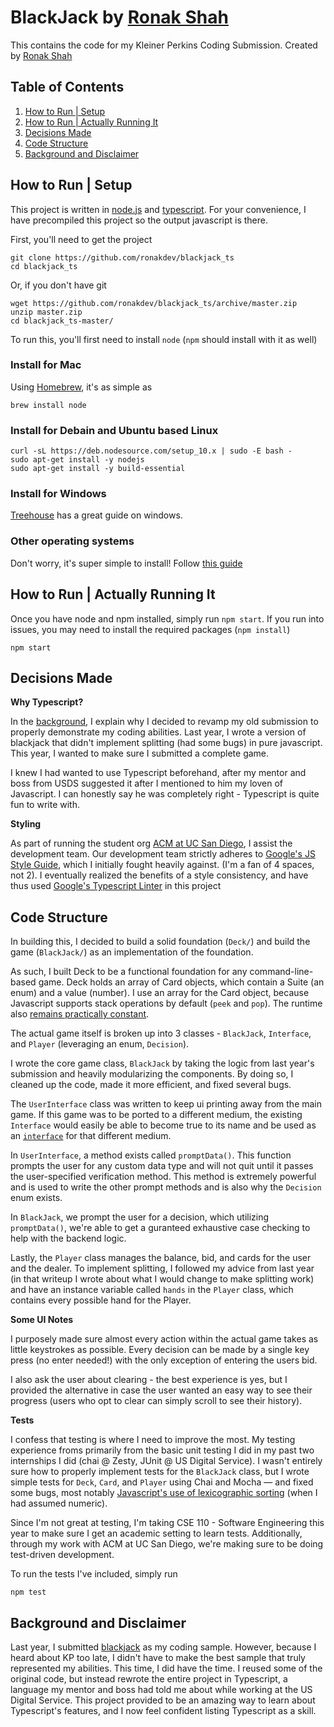 # BlackJack by [Ronak Shah](https://ronakshah.org)

This contains the code for my Kleiner Perkins Coding Submission. Created by [Ronak Shah](https://ronakshah.org)

## Table of Contents

1. [How to Run | Setup](#how-to-run--setup)
2. [How to Run | Actually Running It](#how-to-run--actually-running-it)
3. [Decisions Made](#decisions-made)
4. [Code Structure](#code-structure)
5. [Background and Disclaimer](#background-and-disclaimer)


## How to Run | Setup

This project is written in [node.js](https://nodejs.org/) and [typescript](typescriptlang.org/). For your convenience, I have precompiled this project so the output javascript is there.

First, you'll need to get the project

	git clone https://github.com/ronakdev/blackjack_ts
	cd blackjack_ts
	
Or, if you don't have git

	wget https://github.com/ronakdev/blackjack_ts/archive/master.zip
	unzip master.zip
	cd blackjack_ts-master/

To run this, you'll first need to install `node` (`npm` should install with it as well)

### Install for Mac

Using [Homebrew](https://brew.sh), it's as simple as 

	brew install node

### Install for Debain and Ubuntu based Linux

	curl -sL https://deb.nodesource.com/setup_10.x | sudo -E bash -
	sudo apt-get install -y nodejs
	sudo apt-get install -y build-essential

### Install for Windows

[Treehouse](https://blog.teamtreehouse.com/install-node-js-npm-windows) has a great guide on windows.

### Other operating systems

Don't worry, it's super simple to install! Follow [this guide](https://nodejs.org/en/download/package-manager/)

## How to Run | Actually Running It

Once you have node and npm installed, simply run `npm start`. If you run into issues, you may need to install the required packages (`npm install`)

	npm start
	

## Decisions Made

**Why Typescript?**

In the [background](#Background-and-Disclaimer), I explain why I decided to revamp my old submission to properly demonstrate my coding abilities. Last year, I wrote a version of blackjack that didn't implement splitting (had some bugs) in pure javascript. This year, I wanted to make sure I submitted a complete game.

I knew I had wanted to use Typescript beforehand, after my mentor and boss from USDS suggested it after I mentioned to him my loven of Javascript. I can honestly say he was completely right - Typescript is quite fun to write with.

**Styling**

As part of running the student org [ACM at UC San Diego](https://acmucsd.github.io), I assist the development team. Our development team strictly adheres to [Google's JS Style Guide](https://google.github.io/styleguide/jsguide), which I initially fought heavily against. (I'm a fan of 4 spaces, not 2). I eventually realized the benefits of a style consistency, and have thus used [Google's Typescript Linter](https://github.com/google/gts) in this project

## Code Structure

In building this, I decided to build a solid foundation (`Deck/`) and build the game (`BlackJack/`) as an implementation of the foundation.

As such, I built Deck to be a functional foundation for any command-line-based game. Deck holds an array of Card objects, which contain a Suite (an enum) and a value (number). I use an array for the Card object, because Javascript supports stack operations by default (`peek` and `pop`). The runtime also [remains practically constant](https://stackoverflow.com/a/22615787/4166655).


The actual game itself is broken up into 3 classes - `BlackJack`, `Interface`, and `Player` (leveraging an enum, `Decision`).

I wrote the core game class, `BlackJack` by taking the logic from last year's submission and heavily modularizing the components. By doing so, I cleaned up the code, made it more efficient, and fixed several bugs.

The `UserInterface` class was written to keep ui printing away from the main game. If this game was to be ported to a different medium, the existing `Interface` would easily be able to become true to its name and be used as an [`interface`](https://www.typescriptlang.org/docs/handbook/interfaces.html) for that different medium.

In `UserInterface`, a method exists called `promptData()`. This function prompts the user for any custom data type and will not quit until it passes the user-specified verification method. This method is extremely powerful and is used to write the other prompt methods and is also why the `Decision` enum exists.

In `BlackJack`, we prompt the user for a decision, which utilizing `promptData()`, we're able to get a guranteed exhaustive case checking to help with the backend logic.

Lastly, the `Player` class manages the balance, bid, and cards for the user and the dealer. To implement splitting, I followed my advice from last year (in that writeup I wrote about what I would change to make splitting work) and have an instance variable called `hands` in the `Player` class, which contains every possible hand for the Player.

**Some UI Notes**

I purposely made sure almost every action within the actual game takes as little keystrokes as possible. Every decision can be made by a single key press (no enter needed!) with the only exception of entering the users bid.

I also ask the user about clearing - the best experience is yes, but I provided the alternative in case the user wanted an easy way to see their progress (users who opt to clear can simply scroll to see their history).


**Tests**

I confess that testing is where I need to improve the most. My testing experience froms primarily from the basic unit testing I did in my past two internships I did (chai @ Zesty, JUnit @ US Digital Service). I wasn't entirely sure how to properly implement tests for the `BlackJack` class, but I wrote simple tests for `Deck`, `Card`, and `Player` using Chai and Mocha — and fixed some bugs, most notably [Javascript's use of lexicographic sorting](https://stackoverflow.com/a/1063032/4166655) (when I had assumed numeric).

Since I'm not great at testing, I'm taking CSE 110 - Software Engineering this year to make sure I get an academic setting to learn tests. Additionally, through my work with ACM at UC San Diego, we're making sure to be doing test-driven development. 


To run the tests I've included, simply run

	npm test


## Background and Disclaimer

Last year, I submitted [blackjack](https://github.com/ronakdev/blackjack) as my coding sample. However, because I heard about KP too late, I didn't have to make the best sample that truly represented my abilities. This time, I did have the time. I reused some of the original code, but instead rewrote the entire project in Typescript, a language my mentor and boss had told me about while working at the US Digital Service. This project provided to be an amazing way to learn about Typescript's features, and I now feel confident listing Typescript as a skill.

